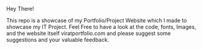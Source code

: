 Hey There!

This repo is a showcase of my Portfolio/Project Website which I made to showcase my IT Project. 
Feel Free to have a look at the code, fonts, Images, and the website itself viratportfolio.com and please suggest some suggestions and your valuable feedback.

        
